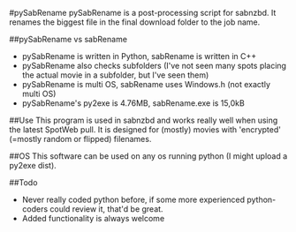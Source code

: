 #pySabRename
pySabRename is a post-processing script for sabnzbd.
It renames the biggest file in the final download folder to the job name.

##pySabRename vs sabRename
* pySabRename is written in Python, sabRename is written in C++
* pySabRename also checks subfolders (I've not seen many spots placing the actual movie in a subfolder, but I've seen them)
* pySabRename is multi OS, sabRename uses Windows.h (not exactly multi OS)
* pySabRename's py2exe is 4.76MB, sabRename.exe is 15,0kB

##Use
This program is used in sabnzbd and works really well when using the latest SpotWeb pull. It is designed for (mostly) movies with 'encrypted' (=mostly random or flipped) filenames.

##OS
This software can be used on any os running python (I might upload a py2exe dist).

##Todo
* Never really coded python before, if some more experienced python-coders could review it, that'd be great.
* Added functionality is always welcome